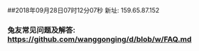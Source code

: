 ##2018年09月28日07时12分07秒 新址: 159.65.87.152
### 兔友常见问题及解答: https://github.com/wanggonging/d/blob/w/FAQ.md
